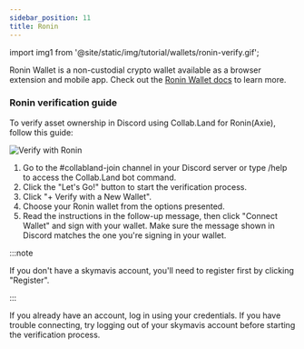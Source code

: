 ```yaml
---
sidebar_position: 11
title: Ronin
---
```


import img1 from '@site/static/img/tutorial/wallets/ronin-verify.gif';

Ronin Wallet is a non-custodial crypto wallet available as a browser extension and mobile app. Check out the [Ronin Wallet docs](https://docs.skymavis.com/docs/ronin-wallet) to learn more.

### Ronin verification guide

To verify asset ownership in Discord using Collab.Land for Ronin(Axie), follow this guide:

<div class="text--center">
  <img  src={img1} alt="Verify with Ronin" />
</div>

1. Go to the #collabland-join channel in your Discord server or type /help to access the Collab.Land bot command.
2. Click the "Let's Go!" button to start the verification process.
3. Click "+ Verify with a New Wallet".
3. Choose your Ronin wallet from the options presented.
4. Read the instructions in the follow-up message, then click "Connect Wallet" and sign with your wallet. Make sure the message shown in Discord matches the one you're signing in your wallet.


:::note

If you don't have a skymavis account, you'll need to register first by clicking "Register".

:::

If you already have an account, log in using your credentials. If you have trouble connecting, try logging out of your skymavis account before starting the verification process.
